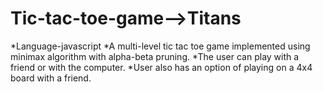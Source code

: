 # Tic-tac-toe-game-->Titans

*Language-javascript
*A multi-level tic tac toe game implemented using minimax algorithm with alpha-beta pruning.
*The user can play with a friend or with the computer.
*User also has an option of playing on a 4x4 board with a friend.
